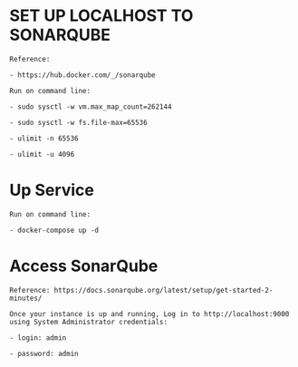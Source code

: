 # SET UP LOCALHOST TO SONARQUBE

    Reference: 
    
    - https://hub.docker.com/_/sonarqube

    Run on command line:
        
    - sudo sysctl -w vm.max_map_count=262144
        
    - sudo sysctl -w fs.file-max=65536

    - ulimit -n 65536

    - ulimit -u 4096

# Up Service

    Run on command line:
 
    - docker-compose up -d

# Access SonarQube

    Reference: https://docs.sonarqube.org/latest/setup/get-started-2-minutes/

    Once your instance is up and running, Log in to http://localhost:9000 using System Administrator credentials:

    - login: admin

    - password: admin